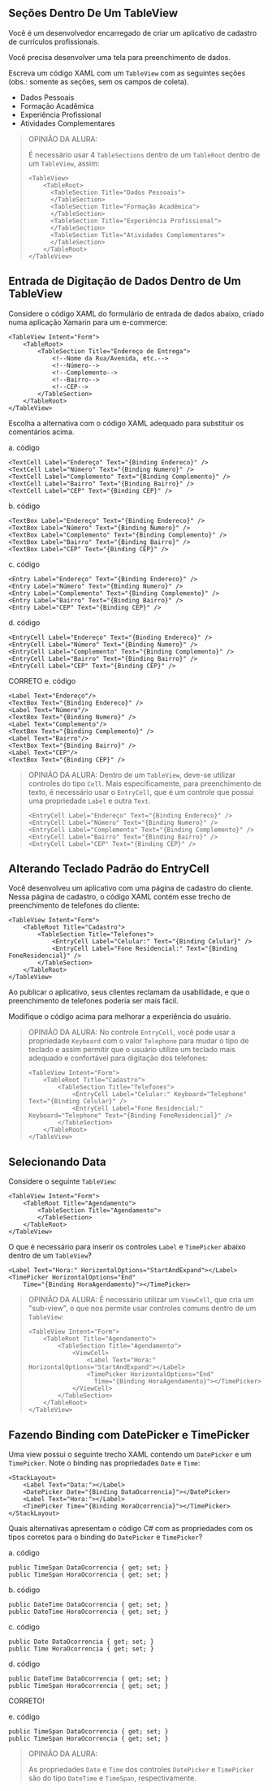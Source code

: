﻿## Seções Dentro De Um TableView ## 

Você é um desenvolvedor encarregado de criar um aplicativo de cadastro de
currículos profissionais.

Você precisa desenvolver uma tela para preenchimento de dados.

Escreva um código XAML com um `TableView` com as seguintes seções (obs.: somente as seções, 
sem os campos de coleta).

- Dados Pessoais
- Formação Acadêmica
- Experiência Profissional
- Atividades Complementares

> OPINIÃO DA ALURA:
> 
> É necessário usar 4 `TableSections` dentro de um `TableRoot` dentro de um `TableView`,
> assim:
> 
> ```
> <TableView>
>     <TableRoot>
> 		<TableSection Title="Dados Pessoais">
> 		</TableSection>
> 		<TableSection Title="Formação Acadêmica">
> 		</TableSection>
> 		<TableSection Title="Experiência Profissional">
> 		</TableSection>
> 		<TableSection Title="Atividades Complementares">
> 		</TableSection>
>     </TableRoot>
> </TableView>
> ```
> 

## Entrada de Digitação de Dados Dentro de Um TableView ## 

Considere o código XAML do formulário de entrada de dados abaixo,
criado numa aplicação Xamarin para um e-commerce:

```
<TableView Intent="Form">
    <TableRoot>
        <TableSection Title="Endereço de Entrega">
            <!--Nome da Rua/Avenida, etc.-->
            <!--Número-->
            <!--Complemento-->
            <!--Bairro-->
            <!--CEP-->
        </TableSection>
    </TableRoot>
</TableView>
```

Escolha a alternativa com o código XAML adequado para substituir os 
comentários acima.

a. código
```
<TextCell Label="Endereço" Text="{Binding Endereco}" />
<TextCell Label="Número" Text="{Binding Numero}" />
<TextCell Label="Complemento" Text="{Binding Complemento}" />
<TextCell Label="Bairro" Text="{Binding Bairro}" />
<TextCell Label="CEP" Text="{Binding CEP}" />
```
b. código
```
<TextBox Label="Endereço" Text="{Binding Endereco}" />
<TextBox Label="Número" Text="{Binding Numero}" />
<TextBox Label="Complemento" Text="{Binding Complemento}" />
<TextBox Label="Bairro" Text="{Binding Bairro}" />
<TextBox Label="CEP" Text="{Binding CEP}" />
```
c. código
```
<Entry Label="Endereço" Text="{Binding Endereco}" />
<Entry Label="Número" Text="{Binding Numero}" />
<Entry Label="Complemento" Text="{Binding Complemento}" />
<Entry Label="Bairro" Text="{Binding Bairro}" />
<Entry Label="CEP" Text="{Binding CEP}" />

```
d. código
```
<EntryCell Label="Endereço" Text="{Binding Endereco}" />
<EntryCell Label="Número" Text="{Binding Numero}" />
<EntryCell Label="Complemento" Text="{Binding Complemento}" />
<EntryCell Label="Bairro" Text="{Binding Bairro}" />
<EntryCell Label="CEP" Text="{Binding CEP}" />
```
CORRETO
e. código
```
<Label Text="Endereço"/>
<TextBox Text="{Binding Endereco}" />
<Label Text="Número"/>
<TextBox Text="{Binding Numero}" />
<Label Text="Complemento"/>
<TextBox Text="{Binding Complemento}" />
<Label Text="Bairro"/>
<TextBox Text="{Binding Bairro}" />
<Label Text="CEP"/>
<TextBox Text="{Binding CEP}" />
```

> OPINIÃO DA ALURA:
> Dentro de um `TableView`, deve-se utilizar controles do tipo `Cell`. Mais
> especificamente, para preenchimento de texto, é necessário usar o `EntryCell`,
> que é um controle que possui uma propriedade `Label` e outra `Text`.
> ```
> <EntryCell Label="Endereço" Text="{Binding Endereco}" />
> <EntryCell Label="Número" Text="{Binding Numero}" />
> <EntryCell Label="Complemento" Text="{Binding Complemento}" />
> <EntryCell Label="Bairro" Text="{Binding Bairro}" />
> <EntryCell Label="CEP" Text="{Binding CEP}" />
> ```

## Alterando Teclado Padrão do EntryCell ## 

Você desenvolveu um aplicativo com uma página de cadastro do cliente.
Nessa página de cadastro, o código XAML contém esse trecho de preenchimento
de telefones do cliente:

```
<TableView Intent="Form">
    <TableRoot Title="Cadastro">
        <TableSection Title="Telefones">
            <EntryCell Label="Celular:" Text="{Binding Celular}" />
            <EntryCell Label="Fone Residencial:" Text="{Binding FoneResidencial}" />
        </TableSection>
    </TableRoot>
</TableView>
```

Ao publicar o aplicativo, seus clientes reclamam da usabilidade, e que o 
preenchimento de telefones poderia ser mais fácil.

Modifique o código acima para melhorar a experiência do usuário.

> OPINIÃO DA ALURA:
> No controle `EntryCell`, você pode usar a propriedade `Keyboard` com o valor `Telephone` para mudar
> o tipo de teclado e assim permitir que o usuário utilize um teclado mais adequado 
> e confortável para digitação dos telefones:
> 
> ```
> <TableView Intent="Form">
>     <TableRoot Title="Cadastro">
>         <TableSection Title="Telefones">
>             <EntryCell Label="Celular:" Keyboard="Telephone" Text="{Binding Celular}" />
>             <EntryCell Label="Fone Residencial:" Keyboard="Telephone" Text="{Binding FoneResidencial}" />
>         </TableSection>
>     </TableRoot>
> </TableView>
> 
> ```
> 
## Selecionando Data ## 

Considere o seguinte `TableView`:

```
<TableView Intent="Form">
    <TableRoot Title="Agendamento">
        <TableSection Title="Agendamento">
        </TableSection>
    </TableRoot>
</TableView>
```

O que é necessário para inserir os controles `Label` e `TimePicker` abaixo
dentro de um `TableView`?

```
<Label Text="Hora:" HorizontalOptions="StartAndExpand"></Label>
<TimePicker HorizontalOptions="End"
    Time="{Binding HoraAgendamento}"></TimePicker>
```

> OPINIÃO DA ALURA:
> É necessário utilizar um `ViewCell`, que cria um "sub-view", o que nos 
> permite usar controles comuns dentro de um `TableView`:
> 
> ```
> <TableView Intent="Form">
>     <TableRoot Title="Agendamento">
>         <TableSection Title="Agendamento">
>             <ViewCell>
>                 <Label Text="Hora:" HorizontalOptions="StartAndExpand"></Label>
>                 <TimePicker HorizontalOptions="End"
>                   Time="{Binding HoraAgendamento}"></TimePicker>
>             </ViewCell>
>         </TableSection>
>     </TableRoot>
> </TableView>
> ```
> 

## Fazendo Binding com DatePicker e TimePicker ## 

Uma view possui o seguinte trecho XAML contendo um `DatePicker` e um
`TimePicker`. Note o binding nas propriedades `Date` e `Time`:

```
<StackLayout>
    <Label Text="Data:"></Label>
    <DatePicker Date="{Binding DataOcorrencia}"></DatePicker>
    <Label Text="Hora:"></Label>
    <TimePicker Time="{Binding HoraOcorrencia}"></TimePicker>
</StackLayout>
```

Quais alternativas apresentam o código C# com as propriedades com os 
tipos corretos para o binding do `DatePicker` e `TimePicker`?

a. código
```
public TimeSpan DataOcorrencia { get; set; }
public TimeSpan HoraOcorrencia { get; set; }
```
b. código
```
public DateTime DataOcorrencia { get; set; }
public DateTime HoraOcorrencia { get; set; }
```
c. código
```
public Date DataOcorrencia { get; set; }
public Time HoraOcorrencia { get; set; }
```
d. código
```
public DateTime DataOcorrencia { get; set; }
public TimeSpan HoraOcorrencia { get; set; }
```
CORRETO!

e. código
```
public TimeSpan DataOcorrencia { get; set; }
public TimeSpan HoraOcorrencia { get; set; }
```

> OPINIÃO DA ALURA:
> 
> As propriedades `Date` e `Time` dos controles `DatePicker` e
> `TimePicker` são do tipo `DateTime` e `TimeSpan`, respectivamente. 

